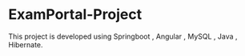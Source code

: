 # ExamPortal-Project
This project is developed using Springboot , Angular , MySQL , Java , Hibernate. 
